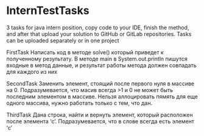 # InternTestTasks
3 tasks for java intern position, copy code to your IDE, finish the method, and after that upload your solution to GitHub or GitLab repositories. Tasks can be uploaded separately or in one project

FirstTask
Написать код в методе solve() который приведет к полученному результату.
В методе main в  System.out.println пишутся входные в метод данные, и результат работы метода должен совпадать для каждого из них

SecondTask
Заменить элемент, стоящий после первого нуля в массиве на 0. Подразумевается, что масив всегда >1 и 0 не может быть
последним элементом в массиве.
Нельзя аллоцировать пямять для еще одного массива, нужно работать только с тем, что дан.

ThirdTask
Дана строка, найти и вернуть элемент, который расположен после элемента ‘c’. Подразумевается, что в слове всегда есть элемент ‘c’
